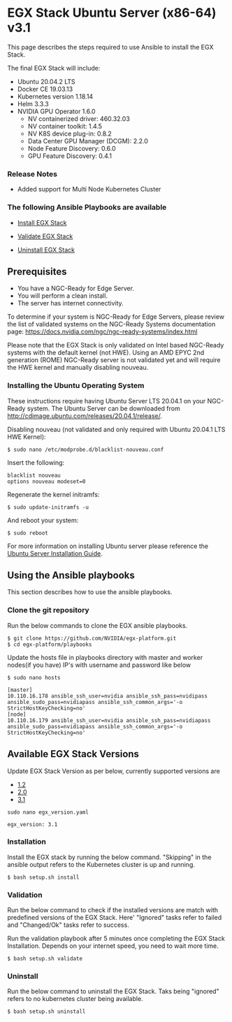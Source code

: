 <h1> EGX Stack Ubuntu Server (x86-64) v3.1 </h1>

This page describes the steps required to use Ansible to install the EGX Stack.

The final EGX Stack will include:

- Ubuntu 20.04.2 LTS
- Docker CE 19.03.13
- Kubernetes version 1.18.14
- Helm 3.3.3
- NVIDIA GPU Operator 1.6.0
  - NV containerized driver: 460.32.03
  - NV container toolkit: 1.4.5
  - NV K8S device plug-in: 0.8.2
  - Data Center GPU Manager (DCGM): 2.2.0
  - Node Feature Discovery: 0.6.0
  - GPU Feature Discovery: 0.4.1

### Release Notes

- Added support for Multi Node Kubernetes Cluster

### The following Ansible Playbooks are available

- [Install EGX Stack](https://github.com/NVIDIA/egx-platform/blob/master/playbooks/egx-installation.yaml)

- [Validate EGX Stack ](https://github.com/NVIDIA/egx-platform/blob/master/playbooks/egx-validation.yaml)

- [Uninstall EGX Stack](https://github.com/NVIDIA/egx-platform/blob/master/playbooks/egx-uninstall.yaml)

## Prerequisites

- You have a NGC-Ready for Edge Server.
- You will perform a clean install.
- The server has internet connectivity.

To determine if your system is NGC-Ready for Edge Servers, please review the list of validated systems on the NGC-Ready Systems documentation page: https://docs.nvidia.com/ngc/ngc-ready-systems/index.html

Please note that the EGX Stack is only validated on Intel based NGC-Ready systems with the default kernel (not HWE). Using an AMD EPYC 2nd generation (ROME) NGC-Ready server is not validated yet and will require the HWE kernel and manually disabling nouveau.

### Installing the Ubuntu Operating System
These instructions require having Ubuntu Server LTS 20.04.1 on your NGC-Ready system. The Ubuntu Server can be downloaded from http://cdimage.ubuntu.com/releases/20.04.1/release/.

Disabling nouveau (not validated and only required with Ubuntu 20.04.1 LTS HWE Kernel): 

```
$ sudo nano /etc/modprobe.d/blacklist-nouveau.conf
```

Insert the following:

```
blacklist nouveau
options nouveau modeset=0
```

Regenerate the kernel initramfs:

```
$ sudo update-initramfs -u
```

And reboot your system:

```
$ sudo reboot
```

For more information on installing Ubuntu server please reference the [Ubuntu Server Installation Guide](https://ubuntu.com/tutorials/tutorial-install-ubuntu-server#1-overview).
 
## Using the Ansible playbooks 
This section describes how to use the ansible playbooks.

### Clone the git repository

Run the below commands to clone the EGX ansible playbooks.

```
$ git clone https://github.com/NVIDIA/egx-platform.git
$ cd egx-platform/playbooks
```

Update the hosts file in playbooks directory with master and worker nodes(if you have) IP's with username and password like below

```
$ sudo nano hosts

[master]
10.110.16.178 ansible_ssh_user=nvidia ansible_ssh_pass=nvidipass ansible_sudo_pass=nvidiapass ansible_ssh_common_args='-o StrictHostKeyChecking=no'
[node]
10.110.16.179 ansible_ssh_user=nvidia ansible_ssh_pass=nvidiapass ansible_sudo_pass=nvidiapass ansible_ssh_common_args='-o StrictHostKeyChecking=no'
```


## Available EGX Stack Versions

Update EGX Stack Version as per below, currently supported versions are

- [1.2](https://github.com/NVIDIA/egx-platform/blob/master/playbooks/Ubuntu_Server_v1.2.md)
- [2.0](https://github.com/NVIDIA/egx-platform/blob/master/playbooks/Ubuntu_Server_v2.0.md)
- [3.1](https://github.com/NVIDIA/egx-platform/blob/master/playbooks/Ubuntu_Server_v3.1.md)

```
sudo nano egx_version.yaml

egx_version: 3.1

```

### Installation

Install the EGX stack by running the below command. "Skipping" in the ansible output refers to the Kubernetes cluster is up and running.

```
$ bash setup.sh install
```

### Validation

Run the below command to check if the installed versions are match with predefined versions of the EGX Stack. Here' "Ignored" tasks refer to failed and "Changed/Ok" tasks refer to success.

Run the validation playbook after 5 minutes once completing the EGX Stack Installation. Depends on your internet speed, you need to wait more time.

```
$ bash setup.sh validate
```

### Uninstall

Run the below command to uninstall the EGX Stack. Taks being "ignored" refers to no kubernetes cluster being available.

```
$ bash setup.sh uninstall
```
